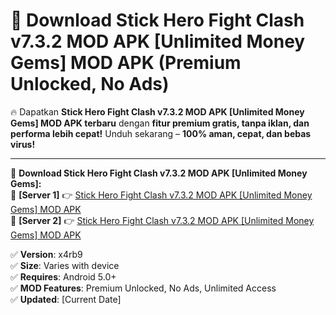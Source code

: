 # 🚀 Download Stick Hero Fight Clash v7.3.2 MOD APK [Unlimited Money Gems] MOD APK (Premium Unlocked, No Ads)  

🔥 Dapatkan **Stick Hero Fight Clash v7.3.2 MOD APK [Unlimited Money Gems] MOD APK terbaru** dengan **fitur premium gratis, tanpa iklan, dan performa lebih cepat!** Unduh sekarang – **100% aman, cepat, dan bebas virus!**  

---


🔽 **Download Stick Hero Fight Clash v7.3.2 MOD APK [Unlimited Money Gems]:**  
🔹 **[Server 1]** 👉 [Stick Hero Fight Clash v7.3.2 MOD APK [Unlimited Money Gems] MOD APK](https://apkcomod.com?title=Stick_Hero_Fight_Clash_v7.3.2_MOD_APK_[Unlimited_Money_Gems])  
🔹 **[Server 2]** 👉 [Stick Hero Fight Clash v7.3.2 MOD APK [Unlimited Money Gems] MOD APK](https://apkcomod.com?title=Stick_Hero_Fight_Clash_v7.3.2_MOD_APK_[Unlimited_Money_Gems])  


✅ **Version**: x4rb9  
✅ **Size**: Varies with device  
✅ **Requires**: Android 5.0+  
✅ **MOD Features**: Premium Unlocked, No Ads, Unlimited Access  
✅ **Updated**: [Current Date]  